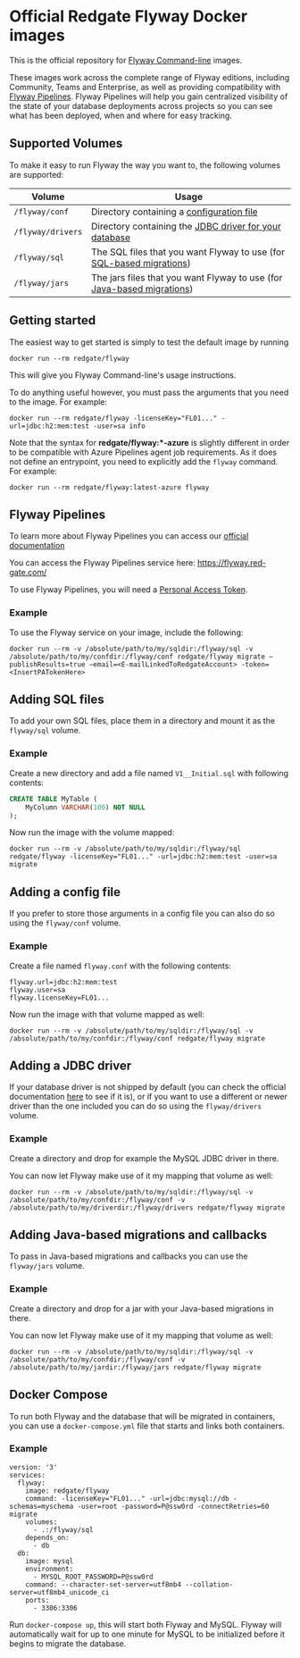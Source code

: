 # Official Redgate Flyway Docker images

[docker]: https://hub.docker.com/r/redgate/flyway/

This is the official repository for [Flyway Command-line](https://documentation.red-gate.com/fd/welcome-to-flyway-184127914.html) images.

These images work across the complete range of Flyway editions, including Community, Teams and Enterprise, as well as providing compatibility with [Flyway Pipelines](https://flyway.red-gate.com/pipelines). Flyway Pipelines will help you gain centralized visibility of the state of your database deployments across projects so you can see what has been deployed, when and where for easy tracking.

## Supported Volumes

To make it easy to run Flyway the way you want to, the following volumes are supported:

Volume            | Usage
------------------|------
`/flyway/conf`    | Directory containing a [configuration file](https://documentation.red-gate.com/fd/configuration-files-224003079.html)
`/flyway/drivers` | Directory containing the [JDBC driver for your database](https://documentation.red-gate.com/fd/command-line-184127404.html)
`/flyway/sql`     | The SQL files that you want Flyway to use (for [SQL-based migrations](https://documentation.red-gate.com/fd/migrations-184127470.html))
`/flyway/jars`    | The jars files that you want Flyway to use (for [Java-based migrations](https://documentation.red-gate.com/fd/migrations-184127470.html))

## Getting started

The easiest way to get started is simply to test the default image by running

`docker run --rm redgate/flyway`

This will give you Flyway Command-line's usage instructions.

To do anything useful however, you must pass the arguments that you need to the image. For example:

`docker run --rm redgate/flyway -licenseKey="FL01..." -url=jdbc:h2:mem:test -user=sa info`

Note that the syntax for **redgate/flyway:\*-azure** is slightly different in order to be compatible with Azure Pipelines
agent job requirements. As it does not define an entrypoint, you need to explicitly add the `flyway` command. For example:

`docker run --rm redgate/flyway:latest-azure flyway`

## Flyway Pipelines 

To learn more about Flyway Pipelines you can access our [official documentation](https://documentation.red-gate.com/fd/introducing-flyway-pipelines-251363987.html)

You can access the Flyway Pipelines service here:  https://flyway.red-gate.com/ 

To use Flyway Pipelines, you will need a [Personal Access Token](https://documentation.red-gate.com/fd/personal-access-tokens-251363983.html). 

### Example 

To use the Flyway service on your image, include the following: 
```
docker run --rm -v /absolute/path/to/my/sqldir:/flyway/sql -v /absolute/path/to/my/confdir:/flyway/conf redgate/flyway migrate –publishResults=true –email=<E-mailLinkedToRedgateAccount> -token=<InsertPATokenHere>
```

## Adding SQL files

To add your own SQL files, place them in a directory and mount it as the `flyway/sql` volume.

### Example

Create a new directory and add a file named `V1__Initial.sql` with following contents:

```sql
CREATE TABLE MyTable (
    MyColumn VARCHAR(100) NOT NULL
);
```

Now run the image with the volume mapped:

`docker run --rm -v /absolute/path/to/my/sqldir:/flyway/sql redgate/flyway -licenseKey="FL01..." -url=jdbc:h2:mem:test -user=sa migrate`

## Adding a config file

If you prefer to store those arguments in a config file you can also do so using the `flyway/conf` volume.

### Example

Create a file named `flyway.conf` with the following contents:

```
flyway.url=jdbc:h2:mem:test
flyway.user=sa
flyway.licenseKey=FL01...
```

Now run the image with that volume mapped as well:

`docker run --rm -v /absolute/path/to/my/sqldir:/flyway/sql -v /absolute/path/to/my/confdir:/flyway/conf redgate/flyway migrate`

## Adding a JDBC driver

If your database driver is not shipped by default (you can check the official documentation [here](https://documentation.red-gate.com/fd/flyway-cli-and-api-183306238.html) to see if it is), or if you want to use a different or newer driver than the one included you can do so using the `flyway/drivers` volume.

### Example

Create a directory and drop for example the MySQL JDBC driver in there.

You can now let Flyway make use of it my mapping that volume as well:

`docker run --rm -v /absolute/path/to/my/sqldir:/flyway/sql -v /absolute/path/to/my/confdir:/flyway/conf -v /absolute/path/to/my/driverdir:/flyway/drivers redgate/flyway migrate`

## Adding Java-based migrations and callbacks

To pass in Java-based migrations and callbacks you can use the `flyway/jars` volume.

### Example

Create a directory and drop for a jar with your Java-based migrations in there.

You can now let Flyway make use of it my mapping that volume as well:

`docker run --rm -v /absolute/path/to/my/sqldir:/flyway/sql -v /absolute/path/to/my/confdir:/flyway/conf -v /absolute/path/to/my/jardir:/flyway/jars redgate/flyway migrate`

## Docker Compose

To run both Flyway and the database that will be migrated in containers, you can use a `docker-compose.yml` file that
starts and links both containers.

### Example

```
version: '3'
services:
  flyway:
    image: redgate/flyway
    command: -licenseKey="FL01..." -url=jdbc:mysql://db -schemas=myschema -user=root -password=P@ssw0rd -connectRetries=60 migrate
    volumes:
      - .:/flyway/sql
    depends_on:
      - db
  db:
    image: mysql
    environment:
      - MYSQL_ROOT_PASSWORD=P@ssw0rd
    command: --character-set-server=utf8mb4 --collation-server=utf8mb4_unicode_ci
    ports:
      - 3306:3306
```

Run `docker-compose up`, this will start both Flyway and MySQL. Flyway will automatically wait for up to one minute for MySQL to be initialized before it begins to migrate the database.
